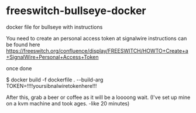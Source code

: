 # freeswitch-bullseye-docker

docker file for bullseye with instructions

You need to create an personal access token at signalwire instructions can be found here https://freeswitch.org/confluence/display/FREESWITCH/HOWTO+Create+a+SignalWire+Personal+Access+Token

once done

$ docker build -f  dockerfile . --build-arg TOKEN=!!!!yoursibnalwiretokenhere!!!

After this, grab a beer or coffee as it will be a loooong wait. (I've set up mine on a kvm machine and took ages. -like 20 minutes)
